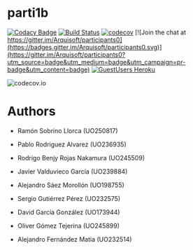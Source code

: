 # parti1b

[![Codacy Badge](https://api.codacy.com/project/badge/Grade/2f5e9b234d9b4cbd8669629c299990ad)](https://www.codacy.com/app/jelabra/parti1b?utm_source=github.com&utm_medium=referral&utm_content=Arquisoft/dashboard1b&utm_campaign=badger)
[![Build Status](https://travis-ci.org/Arquisoft/dashboard1b.svg?branch=master)](https://travis-ci.org/Arquisoft/parti1b)
[![codecov](https://codecov.io/gh/Arquisoft/dashboard1b/branch/master/graph/badge.svg)](https://codecov.io/gh/Arquisoft/parti1b)
[![Join the chat at https://gitter.im/Arquisoft/participants0](https://badges.gitter.im/Arquisoft/participants0.svg)](https://gitter.im/Arquisoft/participants0?utm_source=badge&utm_medium=badge&utm_campaign=pr-badge&utm_content=badge)
[![GuestUsers Heroku](https://img.shields.io/badge/View%20on-Heroku-ff69b4.svg)](http://parti1b.herokuapp.com/) 

![codecov.io](https://codecov.io/github/Arquisoft/dashboard1b/branch.svg?branch=master)

# Authors

- Ramón Sobrino Llorca (UO250817)

- Pablo Rodriguez Alvarez (UO236935)

- Rodrigo Benjy Rojas Nakamura (UO245509)

- Javier Valduvieco García (UO239884)

- Alejandro Sáez Morollón (UO198755)

- Sergio Gutiérrez Pérez (UO232575)

- David García González (UO173944)

- Oliver Gómez Tejerina (UO245899)

- Alejandro Fernández Matia (UO232514)
